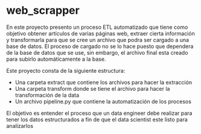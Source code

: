 # web_scrapper

En este proyecto presento un proceso ETL automatizado que tiene como objetivo obtener artículos de varias páginas web, extraer cierta información y transformarla para que se cree un archivo que podra ser cargado a una base de datos. El proceso de cargado no se lo hace puesto que dependera de la base de datos que se use, sin embargo, el archivo final esta creado para subirlo automáticamente a la base.

Este proyecto consta de la siguiente estructura:

* Una carpeta extract que contiene los archivos para hacer la extracción
* Una carpeta transform donde se tiene el archivo para hacer la transformación de la data
* Un archivo pipeline.py que contiene la automatización de los procesos

El objetivo es entender el proceso que un data engineer debe realizar para tener los datos estructurados a fin de que el data scientist este listo para analizarlos 
